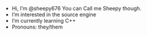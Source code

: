 -  Hi, I’m @sheepy676 You can Call me Sheepy though.
-  I’m interested in the source engine
-  I’m currently learning C++
- Pronouns: they/them
<!--- - 💞️ I’m looking to collaborate on ...
- 📫 How to reach me ... --->
<!--- - ⚡ Fun fact: ---> 

<!---
sheepy676/sheepy676 is a ✨ special ✨ repository because its `README.md` (this file) appears on your GitHub profile.
You can click the Preview link to take a look at your changes.
--->
